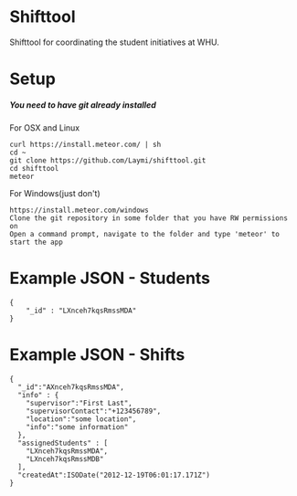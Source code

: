 # Shifttool
Shifttool for coordinating the student initiatives at WHU.
# Setup
##### You need to have git already installed
For OSX and Linux
```
curl https://install.meteor.com/ | sh
cd ~
git clone https://github.com/Laymi/shifttool.git
cd shifttool
meteor
```
For Windows(just don't)
```
https://install.meteor.com/windows
Clone the git repository in some folder that you have RW permissions on
Open a command prompt, navigate to the folder and type 'meteor' to start the app
```
# Example JSON - Students
```
{
    "_id" : "LXnceh7kqsRmssMDA"
}
```
# Example JSON - Shifts
```
{
  "_id":"AXnceh7kqsRmssMDA",
  "info" : {
    "supervisor":"First Last",
    "supervisorContact":"+123456789",
    "location":"some location",
    "info":"some information"
  },
  "assignedStudents" : [
    "LXnceh7kqsRmssMDA",
    "LXnceh7kqsRmssMDB"
  ],
  "createdAt":ISODate("2012-12-19T06:01:17.171Z")
}
```
